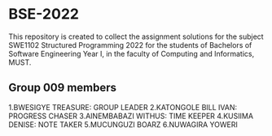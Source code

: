 # BSE-2022
This repository is created to collect the assignment solutions for the subject SWE1102 Structured Programming 2022
 for the students of Bachelors of Software Engineering  Year I, in the faculty of Computing and Informatics, MUST.
## Group 009 members



1.BWESIGYE TREASURE: GROUP LEADER
2.KATONGOLE BILL IVAN: PROGRESS CHASER
3.AINEMBABAZI WITHUS: TIME KEEPER
4.KUSIIMA DENISE: NOTE TAKER 
5.MUCUNGUZI BOARZ
6.NUWAGIRA YOWERI
